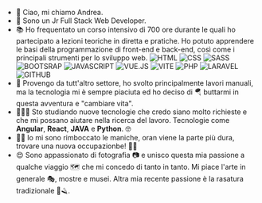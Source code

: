 - 👋 Ciao, mi chiamo Andrea.
- 👀 Sono un Jr Full Stack Web Developer.
- 📚 Ho frequentato un corso intensivo di 700 ore durante le quali ho partecipato a lezioni teoriche in diretta e pratiche. Ho potuto apprendere le basi della programmazione di front-end e back-end, così come i principali strumenti per lo sviluppo web.
  ![HTML](https://img.shields.io/badge/HTML_5-ff763f)
  ![CSS](https://img.shields.io/badge/CSS-5183cc)
  ![SASS](https://img.shields.io/badge/SASS-FF007F)
  ![BOOTSRAP](https://img.shields.io/badge/BOOTSTRAP-bc9ae3)
  ![JAVASCRIPT](https://img.shields.io/badge/JAVASCRIPT-yellow)
  ![VUE.JS](https://img.shields.io/badge/VUE.JS-9ae3ac)
  ![VITE](https://img.shields.io/badge/VITE-fa8072)
  ![PHP](https://img.shields.io/badge/PHP-FF007F)
  ![LARAVEL](https://img.shields.io/badge/LARAVEL-red)
  ![GITHUB](https://img.shields.io/badge/GITHUB-4A4A4A)
- 👷 Provengo da tutt'altro settore, ho svolto principalmente lavori manuali, ma la tecnologia mi è sempre piaciuta ed ho deciso di 🪂 buttarmi in questa avventura e "cambiare vita".
- 👨🏻‍🏫 Sto studiando nuove tecnologie che credo siano molto richieste e che mi possano aiutare nella ricerca del lavoro. Tecnologie come **Angular**, **React**, **JAVA** e **Python**. 🤓
- 💪🏻 Io mi sono rimboccato le maniche, oran viene la parte più dura, trovare una nuova occupazionbe! 💪🏻
- 😍 Sono appassionato di fotografia 📷 e unisco questa mia passione a qualche viaggio 🗺 che mi concedo di tanto in tanto. Mi piace l'arte in generale 🎭, mostre e musei. Altra mia recente passione è la rasatura tradizionale 🧼🪒.
